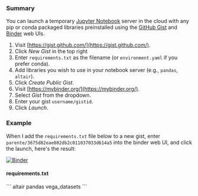 ### Summary

You can launch a temporary [Jupyter Notebook](https://github.com/jupyter/notebook) server in the cloud with any pip or conda packaged libraries preinstalled using the [GitHub Gist](https://gist.github.com) and [Binder](https://mybinder.org) web UIs.

1. Visit [https://gist.github.com/](https://gist.github.com/).
2. Click *New Gist* in the top right
3. Enter `requirements.txt` as the filename (or `environment.yaml` if you prefer conda). 
4. Add libraries you wish to use in your notebook server (e.g., `pandas`, `altair`).
5. Click *Create Public Gist*.
6. Visit [https://mybinder.org/](https://mybinder.org/).
7. Select *Gist* from the dropdown.
8. Enter your gist `username/gistid`.
9. Click *Launch*.

### Example

When I add the `requirements.txt` file below to a new gist, enter `parente/3675d82eae802db2c011037033d614a5` into the binder web UI, and click the launch, here's the result:

[![Binder](https://mybinder.org/badge.svg)](https://mybinder.org/v2/gist/parente/3675d82eae802db2c011037033d614a5/master)
<h4 class="embedFilename"><i class="fa fa-file" aria-hidden="true"></i> requirements.txt</h4>
```
altair
pandas
vega_datasets
```